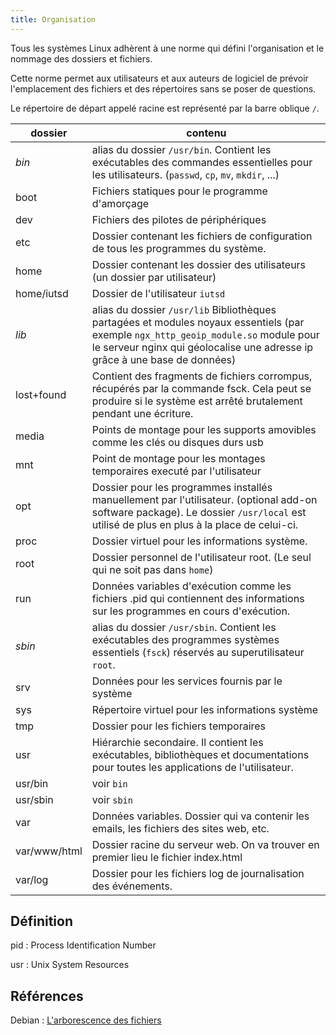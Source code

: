 ```yaml
---
title: Organisation
---
```


Tous les systèmes Linux adhèrent à une norme qui défini l'organisation et le nommage des dossiers et fichiers. 

Cette norme permet aux utilisateurs et aux auteurs de logiciel de prévoir l'emplacement des fichiers et des répertoires sans se poser de questions. 

Le répertoire de départ appelé racine est représenté par la barre oblique `/`. 

dossier|contenu
---|---
_bin_	 | alias du dossier `/usr/bin`. Contient les exécutables des commandes essentielles pour les utilisateurs. (`passwd`, `cp`, `mv`, `mkdir`, ...)
boot | Fichiers statiques pour le programme d'amorçage
dev	 | Fichiers des pilotes de périphériques
etc	 | Dossier contenant les fichiers de configuration de tous les programmes du système.
home | Dossier contenant les dossier des utilisateurs (un dossier par utilisateur)
home/iutsd | Dossier de l'utilisateur `iutsd`
_lib_	 | alias du dossier `/usr/lib` Bibliothèques partagées et modules noyaux essentiels (par exemple `ngx_http_geoip_module.so` module pour le serveur nginx qui géolocalise une adresse ip grâce à une base de données)
lost+found|Contient des fragments de fichiers corrompus, récupérés par la commande fsck. Cela peut se produire si le système est arrêté brutalement pendant une écriture.
media |	Points de montage pour les supports amovibles comme les clés ou disques durs usb
mnt	 | Point de montage pour les montages temporaires executé par l'utilisateur
opt  | Dossier pour les programmes installés manuellement par l'utilisateur. (optional add-on software package). Le dossier `/usr/local` est utilisé de plus en plus à la place de celui-ci.
proc | Dossier virtuel pour les informations système.
root | Dossier personnel de l'utilisateur root. (Le seul qui ne soit pas dans `home`)
run	 | Données variables d'exécution comme les fichiers .pid qui contiennent des informations sur les programmes en cours d'exécution.
_sbin_ | alias du dossier `/usr/sbin`. Contient les exécutables des programmes systèmes essentiels (`fsck`) réservés au superutilisateur `root`.
srv  | Données pour les services fournis par le système
sys	 | Répertoire virtuel pour les informations système
tmp	 | Dossier pour les fichiers temporaires
usr	 | Hiérarchie secondaire. Il contient les exécutables, bibliothèques et documentations pour toutes les applications de l'utilisateur.
usr/bin | voir `bin`
usr/sbin | voir `sbin`
var	 | Données variables. Dossier qui va contenir les emails, les fichiers des sites web,  etc.
var/www/html| Dossier racine du serveur web. On va trouver en premier lieu le fichier index.html
var/log | Dossier pour les fichiers log de journalisation des événements. 

## Définition

pid
: Process Identification Number

usr
: Unix System Resources

## Références

Debian : [L'arborescence des fichiers](https://www.debian.org/releases/stable/s390x/apcs02.fr.html)
